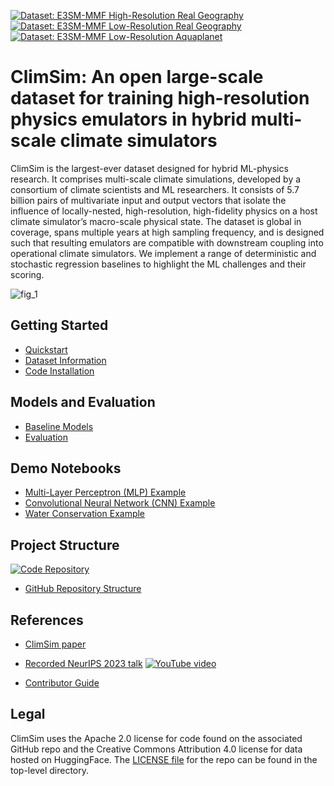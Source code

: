 [![Dataset: E3SM-MMF High-Resolution Real Geography](https://img.shields.io/badge/Dataset-%20High%20Resolution%20Real%20Geography-yellow?logo=🤗&style=flat-square)](https://huggingface.co/datasets/LEAP/ClimSim_high-res)
[![Dataset: E3SM-MMF Low-Resolution Real Geography](https://img.shields.io/badge/Dataset-%20Low%20Resolution%20Real%20Geography-yellow?logo=🤗&style=flat-square)](https://huggingface.co/datasets/LEAP/ClimSim_low-res)
[![Dataset: E3SM-MMF Low-Resolution Aquaplanet](https://img.shields.io/badge/Dataset-%20Low%20Resolution%20Aquaplanet-yellow?logo=🤗&style=flat-square)](https://huggingface.co/datasets/LEAP/ClimSim_low-res_aqua-planet)

# ClimSim: An open large-scale dataset for training high-resolution physics emulators in hybrid multi-scale climate simulators

ClimSim is the largest-ever dataset designed for hybrid ML-physics research. It comprises multi-scale climate simulations, developed by a consortium of climate scientists and ML researchers. It consists of 5.7 billion pairs of multivariate input and output vectors that isolate the influence of locally-nested, high-resolution, high-fidelity physics on a host climate simulator’s macro-scale physical state.
The dataset is global in coverage, spans multiple years at high sampling frequency, and is designed such that resulting emulators are compatible with downstream coupling into operational climate simulators. 
We implement a range of deterministic and stochastic regression baselines to highlight the ML challenges and their scoring. 

![fig_1](figures/fig_1.png)

## Getting Started

* [Quickstart](https://leap-stc.github.io/ClimSim/quickstart.html)
* [Dataset Information](https://leap-stc.github.io/ClimSim/dataset.html)
* [Code Installation](https://leap-stc.github.io/ClimSim/installation.html)

## Models and Evaluation

* [Baseline Models](https://leap-stc.github.io/ClimSim/models.html)
* [Evaluation](https://leap-stc.github.io/ClimSim/evaluating.html)

## Demo Notebooks

* [Multi-Layer Perceptron (MLP) Example](https://leap-stc.github.io/ClimSim/demo_notebooks/mlp_example.html)
* [Convolutional Neural Network (CNN) Example](https://leap-stc.github.io/ClimSim/demo_notebooks/cnn_example.html)
* [Water Conservation Example](https://leap-stc.github.io/ClimSim/demo_notebooks/water_conservation.html)
 
## Project Structure

[![Code Repository](https://img.shields.io/badge/-Code%20Repository-181717?logo=github&style=for-the-badge)](https://github.com/leap-stc/ClimSim/tree/main)

* [GitHub Repository Structure](./ARCHITECTURE.md)


## References

* [ClimSim paper](https://arxiv.org/abs/2306.08754)
* [Recorded NeurIPS 2023 talk](https://www.youtube.com/watch?v=Wa1HXB_chYg)
[![YouTube video](https://img.youtube.com/vi/Wa1HXB_chYg/0.jpg)](https://www.youtube.com/watch?v=Wa1HXB_chYg)

* [Contributor Guide](https://leap-stc.github.io/ClimSim/CONTRIBUTING.html)


## Legal

ClimSim uses the Apache 2.0 license for code found on the associated GitHub repo and the Creative Commons Attribution 4.0 license for data hosted on HuggingFace. The [LICENSE file](https://github.com/leap-stc/ClimSim/blob/main/LICENSE) for the repo can be found in the top-level directory.
